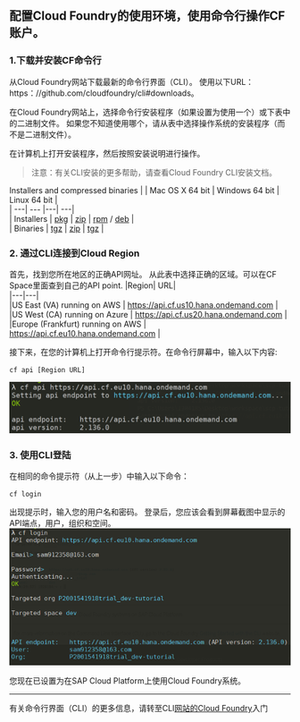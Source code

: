 ## 配置Cloud Foundry的使用环境，使用命令行操作CF账户。

### 1.下载并安装CF命令行
从Cloud Foundry网站下载最新的命令行界面（CLI）。 使用以下URL：https：//github.com/cloudfoundry/cli#downloads。

在Cloud Foundry网站上，选择命令行安装程序（如果设置为使用一个）或下表中的二进制文件。 如果您不知道使用哪个，请从表中选择操作系统的安装程序（而不是二进制文件）。

在计算机上打开安装程序，然后按照安装说明进行操作。
>注意：有关CLI安装的更多帮助，请查看Cloud Foundry CLI安装文档。

Installers and compressed binaries
| | Mac OS X 64 bit | Windows 64 bit | Linux 64 bit |  
| ---| --- |---| ---|  
| Installers | [pkg](https://packages.cloudfoundry.org/stable?release=macosx64&source=github) | [zip](https://packages.cloudfoundry.org/stable?release=windows64&source=github) | [rpm](https://packages.cloudfoundry.org/stable?release=redhat64&source=github) / [deb](https://packages.cloudfoundry.org/stable?release=debian64&source=github) |  
| Binaries | [tgz](https://packages.cloudfoundry.org/stable?release=macosx64-binary&source=github) | [zip](https://packages.cloudfoundry.org/stable?release=windows64-exe&source=github) | [tgz](https://packages.cloudfoundry.org/stable?release=linux64-binary&source=github) |

### 2. 通过CLI连接到Cloud Region
首先，找到您所在地区的正确API网址。 从此表中选择正确的区域。可以在CF Space里面查到自己的API point.
|Region|	URL|  
|---|---|  
|US East (VA) running on AWS | https://api.cf.us10.hana.ondemand.com |  
|US West (CA) running on Azure | https://api.cf.us20.hana.ondemand.com |  
|Europe (Frankfurt) running on AWS | https://api.cf.eu10.hana.ondemand.com |

接下来，在您的计算机上打开命令行提示符。在命令行屏幕中，输入以下内容:
```
cf api [Region URL]
```
![g1](./img/g1.png)

### 3. 使用CLI登陆
在相同的命令提示符（从上一步）中输入以下命令：
```
cf login
```
出现提示时，输入您的用户名和密码。 登录后，您应该会看到屏幕截图中显示的API端点，用户，组织和空间。
![g2](./img/g2.png)

您现在已设置为在SAP Cloud Platform上使用Cloud Foundry系统。

----
有关命令行界面（CLI）的更多信息，请转至CLI[网站的Cloud Foundry](http://docs.cloudfoundry.org/cf-cli/getting-started.html)入门